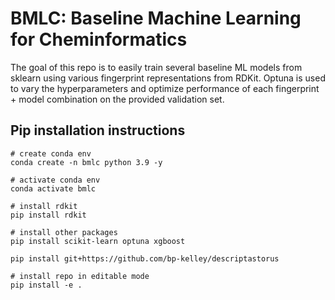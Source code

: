 # BMLC: Baseline Machine Learning for Cheminformatics
The goal of this repo is to easily train several baseline ML models from sklearn using various fingerprint representations from RDKit. Optuna is used to vary the hyperparameters and optimize performance of each fingerprint + model combination on the provided validation set.

## Pip installation instructions

```
# create conda env
conda create -n bmlc python 3.9 -y

# activate conda env
conda activate bmlc 

# install rdkit
pip install rdkit

# install other packages
pip install scikit-learn optuna xgboost

pip install git+https://github.com/bp-kelley/descriptastorus

# install repo in editable mode
pip install -e .
```